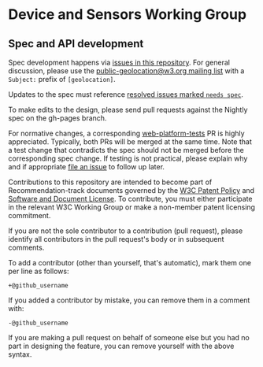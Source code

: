 # Device and Sensors Working Group

## Spec and API development

Spec development happens via [issues in this repository](https://github.com/w3c/geolocation-api/issues). For general discussion, please use the [public-geolocation@w3.org mailing list](http://lists.w3.org/Archives/Public/public-geolocation/) with a `Subject:` prefix of `[geolocation]`.

Updates to the spec must reference [resolved issues marked `needs spec`](https://github.com/w3c/geolocation-api/issues?q=is%3Aclosed+label%3A%22needs+spec%22).

To make edits to the design, please send pull requests against the Nightly spec on the gh-pages branch.

For normative changes, a corresponding [web-platform-tests](https://github.com/web-platform-tests/wpt) PR is highly appreciated. Typically, both PRs will be merged at the same time. Note that a test change that contradicts the spec should not be merged before the corresponding spec change. If testing is not practical, please explain why and if appropriate [file an issue](https://github.com/web-platform-tests/wpt/issues/new) to follow up later.

Contributions to this repository are intended to become part of Recommendation-track documents
governed by the [W3C Patent Policy](http://www.w3.org/Consortium/Patent-Policy-20040205/) and
[Software and Document License](http://www.w3.org/Consortium/Legal/copyright-software). To contribute, you must
either participate in the relevant W3C Working Group or make a non-member patent licensing
commitment.

If you are not the sole contributor to a contribution (pull request), please identify all
contributors in the pull request's body or in subsequent comments.

 To add a contributor (other than yourself, that's automatic), mark them one per line as follows:

 ```
 +@github_username
 ```

 If you added a contributor by mistake, you can remove them in a comment with:

 ```
 -@github_username
 ```

 If you are making a pull request on behalf of someone else but you had no part in designing the
 feature, you can remove yourself with the above syntax.
